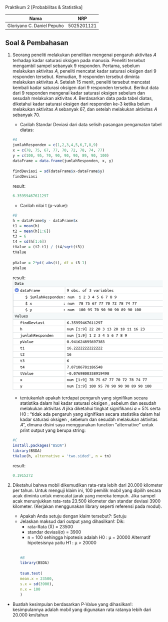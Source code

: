 Praktikum 2 [Probabilitas & Statistika]

| Nama                      | NRP           |
|---------------------------|---------------|
|Gloriyano C. Daniel Pepuho |5025201121     |

## Soal & Pembahasan

1. Seorang peneliti melakukan penelitian mengenai pengaruh aktivitas 𝐴 terhadap
kadar saturasi oksigen pada manusia. Peneliti tersebut mengambil sampel
sebanyak 9 responden. Pertama, sebelum melakukan aktivitas 𝐴, peneliti mencatat
kadar saturasi oksigen dari 9 responden tersebut. Kemudian, 9 responden tersebut
diminta melakukan aktivitas 𝐴. Setelah 15 menit, peneliti tersebut mencatat kembali
kadar saturasi oksigen dari 9 responden tersebut. Berikut data dari 9 responden
mengenai kadar saturasi oksigen sebelum dan sesudah melakukan aktivitas 𝐴.
Berdasarkan data pada tabel diatas, diketahui kadar saturasi oksigen dari
responden ke-3 ketika belum melakukan aktivitas 𝐴 sebanyak 67, dan setelah
melakukan aktivitas 𝐴 sebanyak 70.

   - Carilah Standar Deviasi dari data selisih pasangan pengamatan tabel
     diatas:

    ```r
    #A
    jumlahResponden = c(1,2,3,4,5,6,7,8,9)
    x = c(78, 75, 67, 77, 70, 72, 78, 74, 77)
    y = c(100, 95, 70, 90, 90, 90, 89, 90, 100)
    dataFrame = data.frame(jumlahResponden, x, y)

    findDeviasi = sd(dataFrame$x-dataFrame$y)
    findDeviasi
    ```
    result:
    
    ```r
    6.35959467611297
    ```

    - Carilah nilai t (p-value):

    ```r
    #B
    h = dataFrame$y - dataFrame$x
    t1 = mean(h)
    t2 = mean(h[1:6])
    t3 = 6
    t4 = sd(h[1:6])
    tValue = (t2-t1) / (t4/sqrt(t3))
    tValue

    pValue = 2*pt(-abs(t), df = t3-1)
    pValue
    ```

    result:
    ![](https://github.com/danielcristho/P2_Probstat_B_5025201121/blob/main/src/no1-b.png)

     - tentukanlah apakah terdapat pengaruh yang signifikan secara statistika
   dalam hal kadar saturasi oksigen , sebelum dan sesudah melakukan
   aktivitas 𝐴 jika diketahui tingkat signifikansi 𝛼 = 5% serta H0 : “tidak ada
   pengaruh yang signifikan secara statistika dalam hal kadar saturasi
   oksigen , sebelum dan sesudah melakukan aktivitas 𝐴”, dimana disini saya menggunakan function "alternative" untuk print output yang berupa string:

    ```r
    #C
    install.packages("BSDA")
    library(BSDA)
    tValue(h, alternative = 'two.sided', n = tn)
    ```
    result:
    ```r
    0.1915272
    
    ```
2. Diketahui bahwa mobil dikemudikan rata-rata lebih dari 20.000 kilometer per tahun.
Untuk menguji klaim ini, 100 pemilik mobil yang dipilih secara acak diminta untuk
mencatat jarak yang mereka tempuh. Jika sampel acak menunjukkan rata-rata
23.500 kilometer dan standar deviasi 3900 kilometer. (Kerjakan menggunakan library seperti referensi pada modul).

    - Apakah Anda setuju dengan klaim tersebut?: Setuju
    - Jelaskan maksud dari output yang dihasilkan!:
      Dik:
      - rata-Rata (X̄) = 23500
      - standar deviasi(σ) = 3900
      - n = 100
      sehingga hipotesis adalah H0 : μ = 20000 Alternatif hipotesisnya yaitu H1 : μ > 20000
      ```r

      #B
      library(BSDA)

      tsum.test(
      mean.x = 23500, 
      s.x = sd(3900), 
      n.x = 100
      )
      ```

  - Buatlah kesimpulan berdasarkan P-Value yang dihasilkan!: kesimpulannya adalah mobil yang digunakan rata ratanya lebih dari 20.000 km/tahun